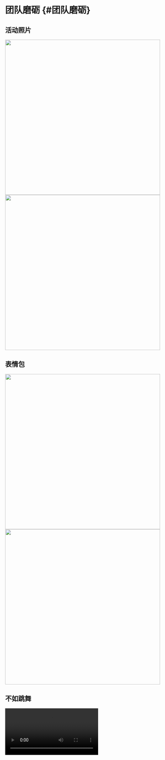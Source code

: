 # 团队磨砺 {#团队磨砺}

## 活动照片

<img width="500" src="/images/team/92ac8a3a19e2f1f03e7cd1073452aed.jpg"/>
<img width="500" src="/images/team/c76d5e2e27385c0ff8e0fa794143922.jpg"/>

## 表情包

<img width="500" src="/images/team/emoji-01.jpg"/>
<img width="500" src="/images/team/emoji-02.jpg"/>

## 不如跳舞

<video controls class="video">
<source src="/video/dance.mp4" type="video/mp4">
</video>
